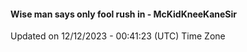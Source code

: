 #### Wise man says only fool rush in - McKidKneeKaneSir
Updated on 12/12/2023 - 00:41:23 (UTC) Time Zone
